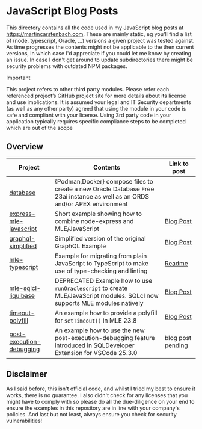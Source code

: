 # JavaScript Blog Posts

This directory contains all the code used in my JavaScript blog posts at <https://martincarstenbach.com>. These are mainly static, eg you'll find a list of (node, typescript, Oracle, ...) versions a given project was tested against. As time progresses the contents might not be applicable to the then current versions, in which case I'd appreciate if you could let me know by creating an issue. In case I don't get around to update subdirectories there might be security problems with outdated NPM packages.

> [!IMPORTANT]  
> This project refers to other third party modules. Please refer each referenced project’s GitHub project site for more details about its license and use implications. It is assumed your legal and IT Security departments (as well as any other party) agreed that using the module in your code is safe and compliant with your license. Using 3rd party code in your application typically requires specific compliance steps to be completed which are out of the scope

## Overview

| Project | Contents | Link to post |
| -- | -- | -- |
| [database](database/README.md) | {Podman,Docker} compose files to create a new Oracle Database Free 23ai instance as well as an ORDS and/or APEX environment | |
| [express-mle-javascript](./express-mle-javascript/readme.md) | Short example showing how to combine node-express and MLE/JavaScript | [Blog Post](https://martincarstenbach.com/2025/01/17/node-express-mle-javascript-example/) |
| [graphql-simplified](./graphql-simplified/README.md) | Simplified version of the original GraphQL Example | [Blog Post](https://martincarstenbach.com/2024/06/06/creating-a-graphql-endpoint-within-the-database-redux/) |
| [mle-typescript](./mle-typescript/README.md) | Example for migrating from plain JavaScript to TypeScript to make use of type-checking and linting | [Readme](./mle-typescript/README.md) |
| [mle-sqlcl-liquibase](./mle-sqlcl-liquibase/readme.md) | DEPRECATED Example how to use `runOraclescript` to create MLE/JavaScript modules. SQLcl now supports MLE modules natively | [Blog Post](https://martincarstenbach.com/2024/08/15/create-mle-javascript-modules-using-liquibase/) |
| [timeout-polyfill](./timeout-polyfill/readme.md) | An example how to provide a polyfill for `setTimeout()` in MLE 23.8 | [Blog Post](https://martincarstenbach.com/2025/05/22/multilingual-engine-polyfill-timeouts-and-intervals/) |
| [post-execution-debugging](post-execution-debugging/README.md) | An example how to use the new post-execution-debugging feature introduced in SQLDeveloper Extension for VSCode 25.3.0 | blog post pending |

## Disclaimer

As I said before, this isn't official code, and whilst I tried my best to ensure it works, there is no guarantee. I also didn't check for any licenses that you might have to comply with so please do all the due-diligence on your end to ensure the examples in this repository are in line with your company's policies. And last but not least, always ensure you check for security vulnerabilities!